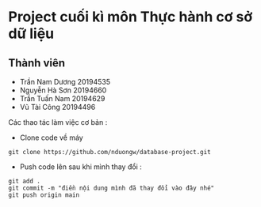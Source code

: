 # Project cuối kì môn Thực hành cơ sở dữ liệu
## Thành viên
- Trần Nam Dương 20194535
- Nguyễn Hà Sơn 20194660
- Trần Tuấn Nam 20194629
- Vũ Tài Công 20194496

Các thao tác làm việc cơ bản :
- Clone code về máy
```
git clone https://github.com/nduongw/database-project.git
```

- Push code lên sau khi mình thay đổi :
```
git add .
git commit -m "điền nội dung mình đã thay đổi vào đây nhé"
git push origin main
```
